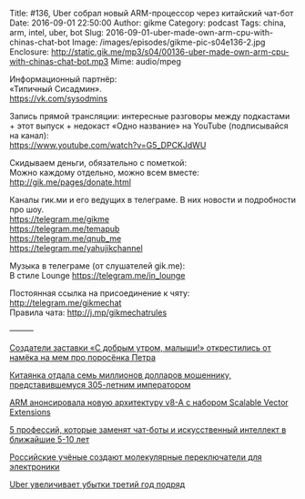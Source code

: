 Title: #136, Uber собрал новый ARM-процессор через китайский чат-бот
Date: 2016-09-01 22:50:00
Author: gikme
Category: podcast
Tags: china, arm, intel, uber, bot
Slug: 2016-09-01-uber-made-own-arm-cpu-with-chinas-chat-bot
Image: /images/episodes/gikme-pic-s04e136-2.jpg  
Enclosure: http://static.gik.me/mp3/s04/00136-uber-made-own-arm-cpu-with-chinas-chat-bot.mp3
Mime: audio/mpeg


Информационный партнёр:  
«Типичный Сисадмин».  
<https://vk.com/sysodmins>

Запись прямой трансляции: интересные разговоры между подкастами + этот выпуск + недокаст «Одно название» на YouTube (подписывайся на канал):  
<https://www.youtube.com/watch?v=G5_DPCKJdWU>

Скидываем деньги, обязательно с пометкой:  
Можно каждому отдельно, можно всем вместе:  
<http://gik.me/pages/donate.html>

Каналы гик.ми и его ведущих в телеграме. В них новости и подробности про шоу.  
<https://telegram.me/gikme>  
<https://telegram.me/temapub>  
<https://telegram.me/qnub_me>  
<https://telegram.me/yahujikchannel>

Музыка в телеграме (от слушателей gik.me):  
В стиле Lounge <https://telegram.me/in_lounge>

Постоянная ссылка на присоединение к чяту: <http://telegram.me/gikmechat>  
Правила чата: <http://j.mp/gikmechatrules>

———

[Создатели заставки «С добрым утром, малыши!» открестились от намёка на мем про поросёнка Петра](https://tjournal.ru/33478-sozdateli-zastavki-s-dobrim-utrom-malishi-otkrestilis-ot-namyoka-na-mem-pro-porosyonka-petra)

[Китаянка отдала семь миллионов долларов мошеннику, представившемуся 305-летним императором](https://tjournal.ru/33447-kitayanka-otdala-sem-millionov-dollarov-moshenniku-predstavivshemusya-305-letnim-imperatorom)

[ARM анонсировала новую архитектуру v8-A с набором Scalable Vector Extensions](http://www.3dnews.ru/938287/)

[5 профессий, которые заменят чат-боты и искусственный интеллект в ближайшие 5-10 лет](https://vc.ru/p/bots-replace)

[Российские учёные создают молекулярные переключатели для электроники](http://www.3dnews.ru/938242/)

[Uber увеличивает убытки третий год подряд](https://roem.ru/25-08-2016/231638/uber-1h16-results/)

